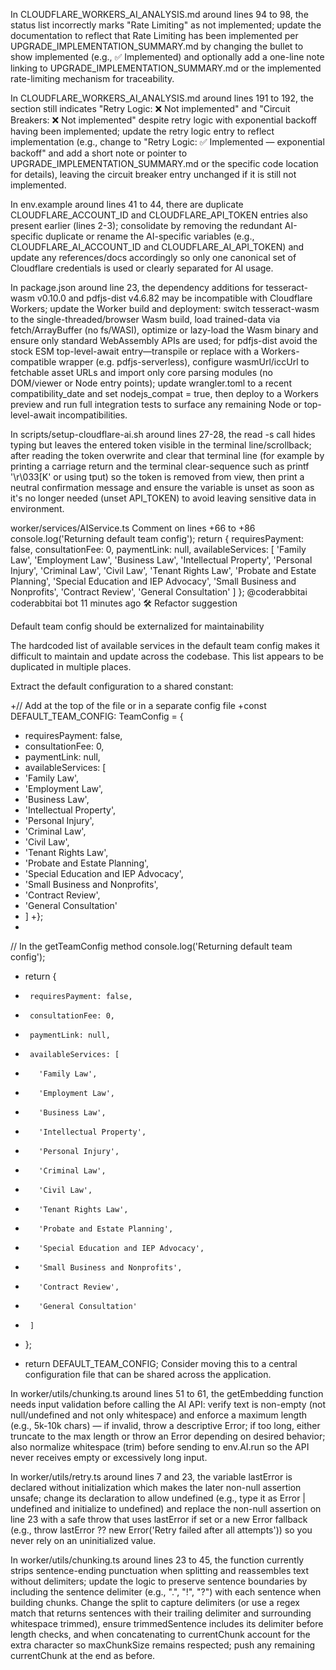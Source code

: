 In CLOUDFLARE_WORKERS_AI_ANALYSIS.md around lines 94 to 98, the status list
incorrectly marks "Rate Limiting" as not implemented; update the documentation
to reflect that Rate Limiting has been implemented per
UPGRADE_IMPLEMENTATION_SUMMARY.md by changing the bullet to show implemented
(e.g., ✅ Implemented) and optionally add a one-line note linking to
UPGRADE_IMPLEMENTATION_SUMMARY.md or the implemented rate-limiting mechanism for
traceability.

In CLOUDFLARE_WORKERS_AI_ANALYSIS.md around lines 191 to 192, the section still
indicates "Retry Logic: ❌ Not implemented" and "Circuit Breakers: ❌ Not
implemented" despite retry logic with exponential backoff having been
implemented; update the retry logic entry to reflect implementation (e.g.,
change to "Retry Logic: ✅ Implemented — exponential backoff" and add a short
note or pointer to UPGRADE_IMPLEMENTATION_SUMMARY.md or the specific code
location for details), leaving the circuit breaker entry unchanged if it is
still not implemented.

In env.example around lines 41 to 44, there are duplicate CLOUDFLARE_ACCOUNT_ID
and CLOUDFLARE_API_TOKEN entries also present earlier (lines 2-3); consolidate
by removing the redundant AI-specific duplicate or rename the AI-specific
variables (e.g., CLOUDFLARE_AI_ACCOUNT_ID and CLOUDFLARE_AI_API_TOKEN) and
update any references/docs accordingly so only one canonical set of Cloudflare
credentials is used or clearly separated for AI usage.

In package.json around line 23, the dependency additions for tesseract-wasm
v0.10.0 and pdfjs-dist v4.6.82 may be incompatible with Cloudflare Workers;
update the Worker build and deployment: switch tesseract-wasm to the
single-threaded/browser Wasm build, load trained-data via fetch/ArrayBuffer (no
fs/WASI), optimize or lazy-load the Wasm binary and ensure only standard
WebAssembly APIs are used; for pdfjs-dist avoid the stock ESM top-level-await
entry—transpile or replace with a Workers-compatible wrapper (e.g.
pdfjs-serverless), configure wasmUrl/iccUrl to fetchable asset URLs and import
only core parsing modules (no DOM/viewer or Node entry points); update
wrangler.toml to a recent compatibility_date and set nodejs_compat = true, then
deploy to a Workers preview and run full integration tests to surface any
remaining Node or top-level-await incompatibilities.

In scripts/setup-cloudflare-ai.sh around lines 27-28, the read -s call hides
typing but leaves the entered token visible in the terminal line/scrollback;
after reading the token overwrite and clear that terminal line (for example by
printing a carriage return and the terminal clear-sequence such as printf
'\r\033[K' or using tput) so the token is removed from view, then print a
neutral confirmation message and ensure the variable is unset as soon as it's no
longer needed (unset API_TOKEN) to avoid leaving sensitive data in environment.

worker/services/AIService.ts
Comment on lines +66 to +86
    console.log('Returning default team config');
    return {
      requiresPayment: false,
      consultationFee: 0,
      paymentLink: null,
      availableServices: [
        'Family Law',
        'Employment Law',
        'Business Law',
        'Intellectual Property',
        'Personal Injury',
        'Criminal Law',
        'Civil Law',
        'Tenant Rights Law',
        'Probate and Estate Planning',
        'Special Education and IEP Advocacy',
        'Small Business and Nonprofits',
        'Contract Review',
        'General Consultation'
      ]
    };
@coderabbitai coderabbitai bot 11 minutes ago
🛠️ Refactor suggestion

Default team config should be externalized for maintainability

The hardcoded list of available services in the default team config makes it difficult to maintain and update across the codebase. This list appears to be duplicated in multiple places.

Extract the default configuration to a shared constant:

+// Add at the top of the file or in a separate config file
+const DEFAULT_TEAM_CONFIG: TeamConfig = {
+  requiresPayment: false,
+  consultationFee: 0,
+  paymentLink: null,
+  availableServices: [
+    'Family Law',
+    'Employment Law',
+    'Business Law',
+    'Intellectual Property',
+    'Personal Injury',
+    'Criminal Law',
+    'Civil Law',
+    'Tenant Rights Law',
+    'Probate and Estate Planning',
+    'Special Education and IEP Advocacy',
+    'Small Business and Nonprofits',
+    'Contract Review',
+    'General Consultation'
+  ]
+};
+
 // In the getTeamConfig method
     console.log('Returning default team config');
-    return {
-      requiresPayment: false,
-      consultationFee: 0,
-      paymentLink: null,
-      availableServices: [
-        'Family Law',
-        'Employment Law',
-        'Business Law',
-        'Intellectual Property',
-        'Personal Injury',
-        'Criminal Law',
-        'Civil Law',
-        'Tenant Rights Law',
-        'Probate and Estate Planning',
-        'Special Education and IEP Advocacy',
-        'Small Business and Nonprofits',
-        'Contract Review',
-        'General Consultation'
-      ]
-    };
+    return DEFAULT_TEAM_CONFIG;
Consider moving this to a central configuration file that can be shared across the application.

In worker/utils/chunking.ts around lines 51 to 61, the getEmbedding function
needs input validation before calling the AI API: verify text is non-empty (not
null/undefined and not only whitespace) and enforce a maximum length (e.g.,
5k-10k chars) — if invalid, throw a descriptive Error; if too long, either
truncate to the max length or throw an Error depending on desired behavior; also
normalize whitespace (trim) before sending to env.AI.run so the API never
receives empty or excessively long input.

In worker/utils/retry.ts around lines 7 and 23, the variable lastError is
declared without initialization which makes the later non-null assertion unsafe;
change its declaration to allow undefined (e.g., type it as Error | undefined
and initialize to undefined) and replace the non-null assertion on line 23 with
a safe throw that uses lastError if set or a new Error fallback (e.g., throw
lastError ?? new Error('Retry failed after all attempts')) so you never rely on
an uninitialized value.

In worker/utils/chunking.ts around lines 23 to 45, the function currently strips
sentence-ending punctuation when splitting and reassembles text without
delimiters; update the logic to preserve sentence boundaries by including the
sentence delimiter (e.g., ".", "!", "?") with each sentence when building
chunks. Change the split to capture delimiters (or use a regex match that
returns sentences with their trailing delimiter and surrounding whitespace
trimmed), ensure trimmedSentence includes its delimiter before length checks,
and when concatenating to currentChunk account for the extra character so
maxChunkSize remains respected; push any remaining currentChunk at the end as
before.
